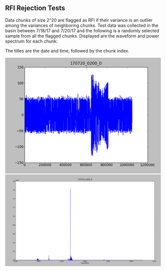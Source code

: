 
## RFI Rejection Tests

Data chunks of size 2^20 are flagged as RFI if their variance is an outlier among the variances of neighboring chunks. 
Test data was collected in the basin between 7/18/17 and 7/20/17 and the following is a randomly selected sample from all the flagged chunks. Displayed are the waveform and power spectrum for each chunk:

The titles are the date and time, followed by the chunk index.

![trace](170720_0200_0_waveform.png)
![trace](170720_0200_0_spectrum.png)

